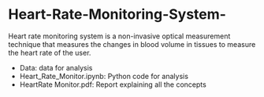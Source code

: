 # Heart-Rate-Monitoring-System-
Heart rate monitoring system is a non-invasive optical measurement technique that measures the changes in blood
volume in tissues to measure the heart rate of the user.

- Data: data for analysis
- Heart_Rate_Monitor.ipynb: Python code for analysis
- HeartRate Monitor.pdf: Report explaining all the concepts
